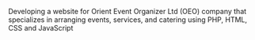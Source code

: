 Developing a website for Orient Event Organizer Ltd (OEO) company that specializes in arranging events, services, and catering using PHP, HTML, CSS and JavaScript
